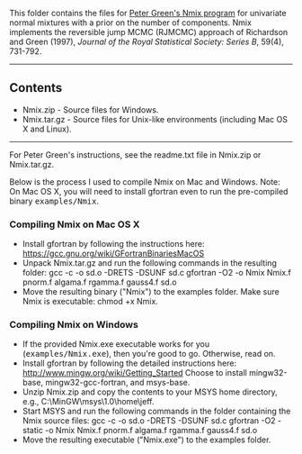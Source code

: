 This folder contains the files for [Peter Green's Nmix program](https://people.maths.bris.ac.uk/~mapjg/Nmix/) for univariate normal mixtures with a prior on the number of components. Nmix implements the reversible jump MCMC (RJMCMC) approach of Richardson and Green (1997), *Journal of the Royal Statistical Society: Series B*, 59(4), 731-792.

----------------------------------------------------------------------
## Contents

- Nmix.zip - Source files for Windows.
- Nmix.tar.gz - Source files for Unix-like environments (including Mac OS X and Linux).

----------------------------------------------------------------------
For Peter Green's instructions, see the readme.txt file in Nmix.zip or Nmix.tar.gz. 

Below is the process I used to compile Nmix on Mac and Windows.  Note: On Mac OS X, you will need to install gfortran even to run the pre-compiled binary <tt>examples/Nmix</tt>.

### Compiling Nmix on Mac OS X

- Install gfortran by following the instructions here: https://gcc.gnu.org/wiki/GFortranBinariesMacOS
- Unpack Nmix.tar.gz and run the following commands in the resulting folder:
    gcc -c -o sd.o -DRETS -DSUNF sd.c
    gfortran -O2 -o Nmix Nmix.f pnorm.f algama.f rgamma.f gauss4.f sd.o
- Move the resulting binary ("Nmix") to the examples folder. Make sure Nmix is executable: chmod +x Nmix.

### Compiling Nmix on Windows

- If the provided Nmix.exe executable works for you (<tt>examples/Nmix.exe</tt>), then you're good to go.  Otherwise, read on.
- Install gfortran by following the detailed instructions here: http://www.mingw.org/wiki/Getting_Started
    Choose to install mingw32-base, mingw32-gcc-fortran, and msys-base.
- Unzip Nmix.zip and copy the contents to your MSYS home directory, e.g., C:\MinGW\msys\1.0\home\jeff\.
- Start MSYS and run the following commands in the folder containing the Nmix source files:
    gcc -c -o sd.o -DRETS -DSUNF sd.c
    gfortran -O2 -static -o Nmix Nmix.f pnorm.f algama.f rgamma.f gauss4.f sd.o
- Move the resulting executable ("Nmix.exe") to the examples folder. 



